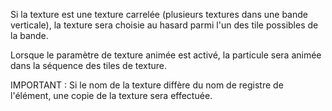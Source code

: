 Si la texture est une texture carrelée (plusieurs textures dans une bande verticale),
la texture sera choisie au hasard parmi l'un des tile possibles de la bande.

Lorsque le paramètre de texture animée est activé, la particule sera animée
dans la séquence des tiles de texture.

IMPORTANT : Si le nom de la texture diffère du nom de registre de l'élément, une copie de la texture sera effectuée.